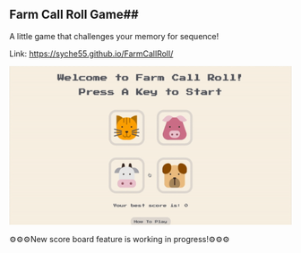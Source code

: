 ## Farm Call Roll Game##

A little game that challenges your memory for sequence!

Link: https://syche55.github.io/FarmCallRoll/

![](farmCallRollDemo.gif)

⚙️⚙️⚙️New score board feature is working in progress!⚙️⚙️⚙️
